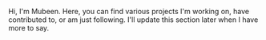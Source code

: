 Hi, I'm Mubeen. Here, you can find various projects I'm working on, have contributed to, or am just following. I'll update this section later when I have more to say.
